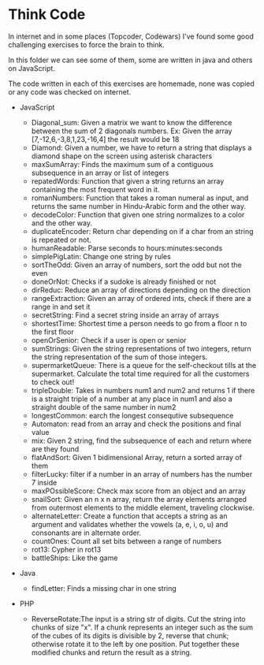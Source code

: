 # Think Code

In internet and in some places (Topcoder, Codewars) I've found some good challenging exercises to force the brain to think.

In this folder we can see some of them, some are written in java and others on JavaScript.

The code written in each of this exercises are homemade, none was copied or any code was checked on internet.

* JavaScript
  * Diagonal_sum: Given a matrix we want to know the difference between the sum of 2 diagonals numbers. Ex: Given the array [7,-12,6,-3,8,1,23,-16,4] the result would be 18
  * Diamond: Given a number, we have to return a string that displays a diamond shape on the screen using asterisk characters
  * maxSumArray: Finds the maximum sum of a contiguous subsequence in an array or list of integers
  * repatedWords: Function that given a string returns an array containing the most frequent word in it.
  * romanNumbers: Function that takes a roman numeral as input, and returns the same number in Hindu-Arabic form and the other way.
  * decodeColor: Function that given one string normalizes to a color and the other way.
  * duplicateEncoder: Return char depending on if a char from an string is repeated or not.
  * humanReadable: Parse seconds to hours:minutes:seconds
  * simplePigLatin: Change one string by rules
  * sortTheOdd: Given an array of numbers, sort the odd but not the even
  * doneOrNot: Checks if a sudoke is already finished or not
  * dirReduc: Reduce an array of directions depending on the direction
  * rangeExtraction: Given an array of ordered ints, check if there are a range in and set it
  * secretString: Find a secret string inside an array of arrays
  * shortestTime: Shortest time a person needs to go from a floor n to the first floor
  * openOrSenior: Check if a user is open or senior
  * sumStrings: Given the string representations of two integers, return the string representation of the sum of those integers.
  * supermarketQueue: There is a queue for the self-checkout tills at the supermarket. Calculate the total time required for all the customers to check out!
  * tripleDouble: Takes in numbers num1 and num2 and returns 1 if there is a straight triple of a number at any place in num1 and also a straight double of the same number in num2
  * longestCommon: earch the longest consequtive subsequence
  * Automaton: read from an array and check the positions and final value
  * mix: Given 2 string, find the subsequence of each and return where are they found
  * flatAndSort: Given 1 bidimensional Array, return a sorted array of them
  * filterLucky: filter if a number in an array of numbers has the number 7 inside
  * maxPOssibleScore: Check max score from an object and an array
  * snailSort: Given an n x n array, return the array elements arranged from outermost elements to the middle element, traveling clockwise.
  * alternateLetter: Create a function that accepts a string as an argument and validates whether the vowels (a, e, i, o, u) and consonants are in alternate order.
  * countOnes: Count all set bits between a range of numbers
  * rot13: Cypher in rot13
  * battleShips: Like the game

* Java
  * findLetter: Finds a missing char in one string

* PHP
  * ReverseRotate:The input is a string str of digits. Cut the string into chunks of size "x". If a chunk represents an integer such as the sum of the cubes of its digits is divisible by 2, reverse that chunk; otherwise rotate it to the left by one position. Put together these modified chunks and return the result as a string.
